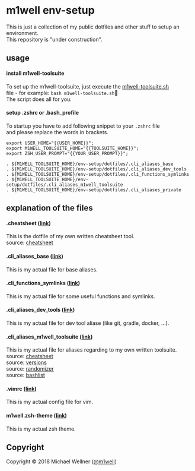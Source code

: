 # m1well env-setup

This is just a collection of my public dotfiles and other stuff to setup an environment.<br>
This repository is "under construction".<br>

## usage
#### install m1well-toolsuite
To set up the m1well-toolsuite, just execute the [m1well-toolsuite.sh](/m1well-toolsuite.sh) <br>
file - for example: `bash m1well-toolsuite.sh`<br>
The script does all for you.<br>

#### setup .zshrc or .bash_profile
To startup you have to add following snippet to your `.zshrc` file<br>
and please replace the words in brackets.<br>
```
export USER_HOME="{{USER_HOME}}";
export M1WELL_TOOLSUITE_HOME="{{TOOLSUITE_HOME}}";
export ZSH_USER_PROMPT="{{YOUR_USER_PROMPT}}";

. ${M1WELL_TOOLSUITE_HOME}/env-setup/dotfiles/.cli_aliases_base
. ${M1WELL_TOOLSUITE_HOME}/env-setup/dotfiles/.cli_aliases_dev_tools
. ${M1WELL_TOOLSUITE_HOME}/env-setup/dotfiles/.cli_functions_symlinks
. ${M1WELL_TOOLSUITE_HOME}/env-setup/dotfiles/.cli_aliases_m1well_toolsuite
. ${M1WELL_TOOLSUITE_HOME}/env-setup/dotfiles/.cli_aliases_private
```

## explanation of the files
#### .cheatsheet ([link](/dotfiles/.cheatsheet))
This is the dotfile of my own written cheatsheet tool.<br>
source: [cheatsheet](https://github.com/m1well/cheatsheet)<br>

#### .cli_aliases_base ([link](/dotfiles/.cli_aliases_base))
This is my actual file for base aliases.<br>

#### .cli_functions_symlinks ([link](/dotfiles/.cli_functions_symlinks))
This is my actual file for some useful functions and symlinks.<br>

#### .cli_aliases_dev_tools ([link](/dotfiles/.cli_aliases_dev_tools))
This is my actual file for dev tool aliase (like git, gradle, docker, ...).<br>

#### .cli_aliases_m1well_toolsuite ([link](/dotfiles/.cli_aliases_m1well_toolsuite))
This is my actual file for aliases regarding to my own written toolsuite.<br>
source: [cheatsheet](https://github.com/m1well/cheatsheet)<br>
source: [versions](https://github.com/m1well/versions)<br>
source: [randomizer](https://github.com/m1well/ranzomizer)<br>
source: [bashlist](https://github.com/m1well/bashlist)<br>

#### .vimrc ([link](/dotfiles/.vimrc))
This is my actual config file for vim.<br>

#### m1well.zsh-theme ([link](/terminal/m1well.zsh-theme))
This is my actual zsh theme.<br>

## Copyright
Copyright :copyright: 2018 Michael Wellner ([@m1well](http://www.twitter.m1well.de))<br>

